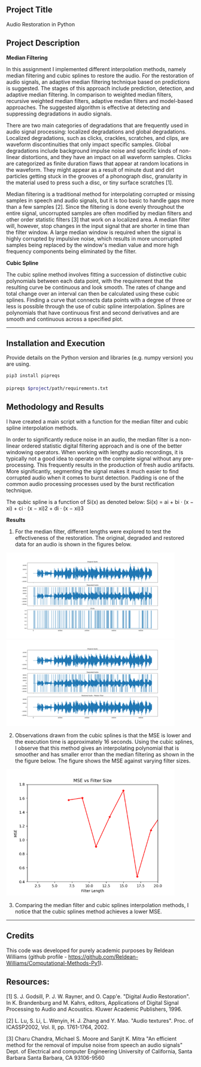 ## Project Title
Audio Restoration in Python

## Project Description

**Median Filtering**

In this assignment I implemented different interpolation methods, namely median filtering and cubic splines to restore the audio. For the restoration of audio signals, an adaptive median filtering technique based on predictions is suggested. The stages of this approach include prediction, detection, and adaptive median filtering. In comparison to weighted median filters, recursive weighted median filters, adaptive median filters and model-based approaches. The suggested algorithm is effective at detecting and suppressing degradations in audio signals.

There are two main categories of degradations that are frequently used in audio signal processing: localized degradations and global degradations. Localized degradations, such as clicks, crackles, scratches, and clips, are waveform discontinuities that only impact specific samples. Global degradations include background impulse noise and specific kinds of non-linear distortions, and they have an impact on all waveform samples. Clicks are categorized as finite duration flaws that appear at random locations in the waveform. They might appear as a result of minute dust and dirt particles getting stuck in the grooves of a phonograph disc, granularity in the material used to press such a disc, or tiny surface scratches [1].

Median filtering is a traditional method for interpolating corrupted or missing samples in speech and audio signals, but it is too basic to handle gaps more than a few samples [2]. Since the filtering is done evenly throughout the entire signal, uncorrupted samples are often modified by median filters and other order statistic filters [3] that work on a localized area. A median filter will, however, stop changes in the input signal that are shorter in time than the filter window. A large median window is required when the signal is highly corrupted by impulsive noise, which results in more uncorrupted samples being replaced by the window's median value and more high frequency components being eliminated by the filter.

**Cubic Spline**

The cubic spline method involves fitting a succession of distinctive cubic polynomials between each data point, with the requirement that the resulting curve be continuous and look smooth. The rates of change and total change over an interval can then be calculated using these cubic splines. Finding a curve that connects data points with a degree of three or less is possible through the use of cubic spline interpolation. Splines are polynomials that have continuous first and second derivatives and are smooth and continuous across a specified plot.

---

## Installation and Execution

Provide details on the Python version and libraries (e.g. numpy version) you are using. 
```sh                                 
pip3 install pipreqs

pipreqs $project/path/requirements.txt
```

## Methodology and Results

I have created a main script with a function for the median filter and cubic spline interpolation methods. 

In order to significantly reduce noise in an audio, the median filter is a non-linear ordered statistic digital filtering approach and is one of the better windowing operators. When working with lengthy audio recordings, it is typically not a good idea to operate on the complete signal without any pre-processing. This frequently results in the production of fresh audio artifacts. More significantly, segmenting the signal makes it much easier to find corrupted audio when it comes to burst detection. Padding is one of the common audio processing processes used by the burst rectification technique.

The qubic spline is a function of Si(x) as denoted below:
Si(x) = ai + bi · (x − xi) + ci · (x − xi)2 + di · (x − xi)3


**Results**

1. For the median filter, different lengths were explored to test the effectiveness of the restoration. The original, degraded and restored data for an audio is shown in the figures below.

<img src="Original_Degraded_Clicks.png" width="450">
<img src="Restored_Median_Filter.png" width="450">

2. Observations drawn from the cubic splines is that the MSE is lower and the execution time is approximately 16 seconds.
Using the cubic splines, I observe that this method gives an interpolating polynomial that is smoother and has smaller error than the median filtering as shown in the the figure below. The figure shows the MSE against varying filter sizes.

<img src="MSE_Filter_size.png" width="450">

3. Comparing the median filter and cubic splines interpolation methods, I notice that the cubic splines method achieves a lower MSE. 

---
## Credits

This code was developed for purely academic purposes by Reldean Williams (github profile - https://github.com/Reldean-Williams/Computational-Methods-Py1). 

## Resources:

[1] S. J. Godsill, P. J. W. Rayner, and O. Capp'e. "Digital Audio Restoration". In K. Brandenburg and M. Kahrs, editors, Applications of Digital Signal Processing to Audio and Acoustics. Kluwer Academic Publishers, 1996.

[2] L. Lu, S. Li, L. Wenyin, H. J. Zhang and Y. Mao. "Audio textures". Proc. of ICASSP2002, Vol. II, pp. 1761-1764, 2002.

[3] Charu Chandra, Michael S. Moore and Sanjit K. Mitra "An efficient method for the removal of impulse noise from speech an audio signals" Dept. of Electrical and computer Engineering University of California, Santa Barbara Santa Barbara, CA 93106-9560




